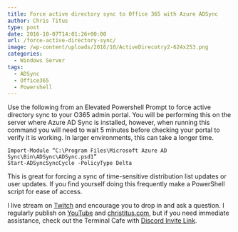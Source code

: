 ```yaml
---
title: Force active directory sync to Office 365 with Azure ADSync
author: Chris Titus
type: post
date: 2016-10-07T14:01:26+00:00
url: /force-active-directory-sync/
image: /wp-content/uploads/2016/10/ActiveDirecotry2-624x253.png
categories:
  - Windows Server
tags:
  - ADSync
  - Office365
  - Powershell
---
```

Use the following from an Elevated Powershell Prompt to force active directory sync to your O365 admin portal. You will be performing this on the server where Azure AD Sync is installed, however, when running this command you will need to wait 5 minutes before checking your portal to verify it is working. In larger environments, this can take a longer time.<!--more-->

```
Import-Module “C:\Program Files\Microsoft Azure AD Sync\Bin\ADSync\ADSync.psd1”
Start-ADSyncSyncCycle -PolicyType Delta
```

This is great for forcing a sync of time-sensitive distribution list updates or user updates. If you find yourself doing this frequently make a PowerShell script for ease of access.

I live stream on [Twitch][1] and encourage you to drop in and ask a question. I regularly publish on [YouTube][2] and [christitus.com][3], but if you need immediate assistance, check out the Terminal Cafe with [Discord Invite Link][4].

 [1]: https://twitch.tv/christitustech
 [2]: https://www.youtube.com/c/ChrisTitusTech
 [3]: https://christitus.com/
 [4]: https://christitus.com/discord
